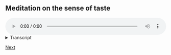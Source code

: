 ## Meditation on the sense of taste


<audio controls style="width: 100%; max-width: 600px;">
    <source src="assets/audio/5. Sense of Taste.mp3" type="audio/mpeg">
</audio>



<details>
<summary>Transcript</summary>


Let's spend a little time with the fourth sense, the sense of taste.

Bring your attention to the gustatory field, the world of flavours, all the information coming from the tongue.

The time to do this is while eating, or drinking, or when there is something in your mouth. 

The rest of the time, all you can really taste is the inside of your mouth and saliva, which you probably have become so accustomed to you may think there is no taste. 

It doesn't matter so much what you're tasting, sweet, sour, salty or bitter, the important thing is to know that, right now, the experience is of 'tasting', this is the tongue channel. 

---

With taste, it's very important to differentiate the experience that is coming from taste and the experience that is coming from smell. These two are distinct. 

If needs be, stop breathing for a moment, or pinch your nose closed to remove the sense of smell and focus exclusively on taste. 

Explore this world of taste, sense information coming from the tongue.

---

Focus on the act of tasting, the fact of tasting, the field of flavours, this is the tongue channel. 

---

Right now, tasting is happening. This is a tongue experience. Give your full attention to the sense of taste. 

---

If you are easily distracted, just mentally note to yourself, "tasting", "this is flavour", "tongue channel", or whatever language is useful to you to maintain awareness of taste. 

---

When your mind wanders off into thought, come back to this very simple, quite boring, sense of taste, knowing that right now you are tasting. 

---

The sense of taste is not often available to experience, only at the time of eating and drinking. So especially at those times, give your full attention to the tongue. 

---

Notice the initial flavour of a mouthful, how the taste changes over time, how quickly the flavour disappears, how, after a short time, even the most tasty food becomes utterly flavourless. 

---

Notice your response to tastes, things that you like the flavour of, things that you don't like, things that you're indifferent to. There's often not such a big difference in taste, but an enormous difference in perception and response to taste. 

---

Throughout the day, anytime anything goes into your mouth, focus on the flavour. 

This is the sense of taste. 

---

Keep coming back to this sense of taste. Give it your full attention. 

</details>


<a href="2.06 Sense of touch.html">Next</a>
